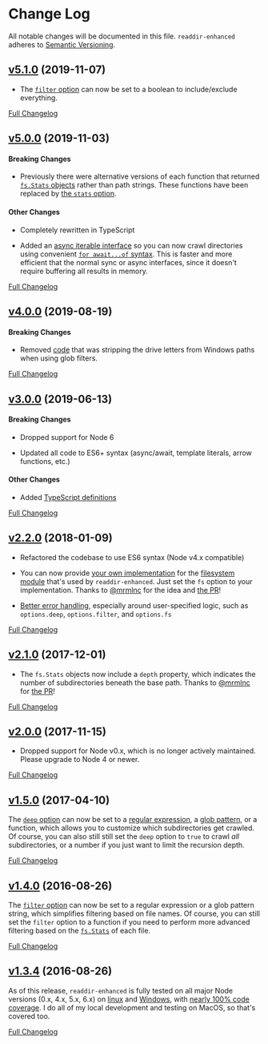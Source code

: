 Change Log
====================================================================================================
All notable changes will be documented in this file.
`readdir-enhanced` adheres to [Semantic Versioning](http://semver.org/).


[v5.1.0](https://github.com/JS-DevTools/readdir-enhanced/tree/v5.1.0) (2019-11-07)
----------------------------------------------------------------------------------------------------

- The [`filter` option](README.md#filter) can now be set to a boolean to include/exclude everything.

[Full Changelog](https://github.com/JS-DevTools/readdir-enhanced/compare/v5.0.1...v5.1.0)


[v5.0.0](https://github.com/JS-DevTools/readdir-enhanced/tree/v5.0.0) (2019-11-03)
----------------------------------------------------------------------------------------------------

#### Breaking Changes

- Previously there were alternative versions of each function that returned [`fs.Stats` objects](https://nodejs.org/api/fs.html#fs_class_fs_stats) rather than path strings.  These functions have been replaced by [the `stats` option](README.md#stats).

#### Other Changes

- Completely rewritten in TypeScript

- Added an [async iterable interface](README.md#pick-your-api) so you can now crawl directories using convenient [`for await...of` syntax](https://developer.mozilla.org/en-US/docs/Web/JavaScript/Reference/Statements/for-await...of). This is faster and more efficient that the normal sync or async interfaces, since it doesn't require buffering all results in memory.


[Full Changelog](https://github.com/JS-DevTools/readdir-enhanced/compare/v4.0.3...v5.0.0)


[v4.0.0](https://github.com/JS-DevTools/readdir-enhanced/tree/v4.0.0) (2019-08-19)
----------------------------------------------------------------------------------------------------
#### Breaking Changes

- Removed [code](https://github.com/JS-DevTools/readdir-enhanced/commit/a35044d3399697d47ff20aee6f59bb48c355986d) that was stripping the drive letters from Windows paths when using glob filters.

[Full Changelog](https://github.com/JS-DevTools/readdir-enhanced/compare/v3.0.1...v4.0.0)


[v3.0.0](https://github.com/JS-DevTools/readdir-enhanced/tree/v3.0.0) (2019-06-13)
----------------------------------------------------------------------------------------------------
#### Breaking Changes

- Dropped support for Node 6

- Updated all code to ES6+ syntax (async/await, template literals, arrow functions, etc.)

#### Other Changes

- Added [TypeScript definitions](lib/index.d.ts)

[Full Changelog](https://github.com/JS-DevTools/readdir-enhanced/compare/v2.2.4...v3.0.0)


[v2.2.0](https://github.com/JS-DevTools/readdir-enhanced/tree/v2.2.0) (2018-01-09)
----------------------------------------------------------------------------------------------------
- Refactored the codebase to use ES6 syntax (Node v4.x compatible)

- You can now provide [your own implementation](https://github.com/JS-DevTools/readdir-enhanced#custom-fs-methods) for the [filesystem module](https://nodejs.org/api/fs.html) that's used by `readdir-enhanced`.  Just set the `fs` option to your implementation.  Thanks to [@mrmlnc](https://github.com/mrmlnc) for the idea and [the PR](https://github.com/JS-DevTools/readdir-enhanced/pull/10)!

- [Better error handling](https://github.com/JS-DevTools/readdir-enhanced/commit/0d330b68524bafbdeae11566a3e8af1bc3f184bf), especially around user-specified logic, such as `options.deep`, `options.filter`, and `options.fs`

[Full Changelog](https://github.com/JS-DevTools/readdir-enhanced/compare/v2.1.0...v2.2.0)


[v2.1.0](https://github.com/JS-DevTools/readdir-enhanced/tree/v2.1.0) (2017-12-01)
----------------------------------------------------------------------------------------------------
- The `fs.Stats` objects now include a `depth` property, which indicates the number of subdirectories beneath the base path.  Thanks to [@mrmlnc](https://github.com/mrmlnc) for [the PR](https://github.com/JS-DevTools/readdir-enhanced/pull/8)!

[Full Changelog](https://github.com/JS-DevTools/readdir-enhanced/compare/v2.0.0...v2.1.0)


[v2.0.0](https://github.com/JS-DevTools/readdir-enhanced/tree/v2.0.0) (2017-11-15)
----------------------------------------------------------------------------------------------------
- Dropped support for Node v0.x, which is no longer actively maintained.  Please upgrade to Node 4 or newer.

[Full Changelog](https://github.com/JS-DevTools/readdir-enhanced/compare/v1.5.0...v2.0.0)


[v1.5.0](https://github.com/JS-DevTools/readdir-enhanced/tree/v1.5.0) (2017-04-10)
----------------------------------------------------------------------------------------------------
The [`deep` option](README.md#deep) can now be set to a [regular expression](https://developer.mozilla.org/en-US/docs/Web/JavaScript/Reference/Global_Objects/RegExp), a [glob pattern](https://github.com/isaacs/node-glob#glob-primer), or a function, which allows you to customize which subdirectories get crawled.  Of course, you can also still still set the `deep` option to `true` to crawl _all_ subdirectories, or a number if you just want to limit the recursion depth.

[Full Changelog](https://github.com/JS-DevTools/readdir-enhanced/compare/v1.4.0...v1.5.0)


[v1.4.0](https://github.com/JS-DevTools/readdir-enhanced/tree/v1.4.0) (2016-08-26)
----------------------------------------------------------------------------------------------------
The [`filter` option](README.md#filter) can now be set to a regular expression or a glob pattern string, which simplifies filtering based on file names. Of course, you can still set the `filter` option to a function if you need to perform more advanced filtering based on the [`fs.Stats`](https://nodejs.org/api/fs.html#fs_class_fs_stats) of each file.

[Full Changelog](https://github.com/JS-DevTools/readdir-enhanced/compare/v1.3.4...v1.4.0)


[v1.3.4](https://github.com/JS-DevTools/readdir-enhanced/tree/v1.3.4) (2016-08-26)
----------------------------------------------------------------------------------------------------
As of this release, `readdir-enhanced` is fully tested on all major Node versions (0.x, 4.x, 5.x, 6.x) on [linux](https://travis-ci.org/JS-DevTools/readdir-enhanced) and [Windows](https://ci.appveyor.com/project/JamesMessinger/readdir-enhanced/branch/master), with [nearly 100% code coverage](https://coveralls.io/github/JS-DevTools/readdir-enhanced?branch=master).  I do all of my local development and testing on MacOS, so that's covered too.

[Full Changelog](https://github.com/JS-DevTools/readdir-enhanced/compare/v1.0.1...v1.3.4)
